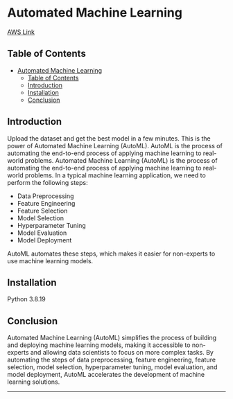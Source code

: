 # Automated Machine Learning

[AWS Link](65.1.131.196:8080)

## Table of Contents

- [Automated Machine Learning](#automated-machine-learning)
  - [Table of Contents](#table-of-contents)
  - [Introduction](#introduction)
  - [Installation](#installation)
  - [Conclusion](#conclusion)

## Introduction

Upload the dataset and get the best model in a few minutes. This is the power of Automated Machine Learning (AutoML). AutoML is the process of automating the end-to-end process of applying machine learning to real-world problems.
Automated Machine Learning (AutoML) is the process of automating the end-to-end process of applying machine learning to real-world problems. In a typical machine learning application, we need to perform the following steps:

- Data Preprocessing
- Feature Engineering
- Feature Selection
- Model Selection
- Hyperparameter Tuning
- Model Evaluation
- Model Deployment

AutoML automates these steps, which makes it easier for non-experts to use machine learning models.

## Installation

Python 3.8.19

## Conclusion

Automated Machine Learning (AutoML) simplifies the process of building and deploying machine learning models, making it accessible to non-experts and allowing data scientists to focus on more complex tasks. By automating the steps of data preprocessing, feature engineering, feature selection, model selection, hyperparameter tuning, model evaluation, and model deployment, AutoML accelerates the development of machine learning solutions.

---
